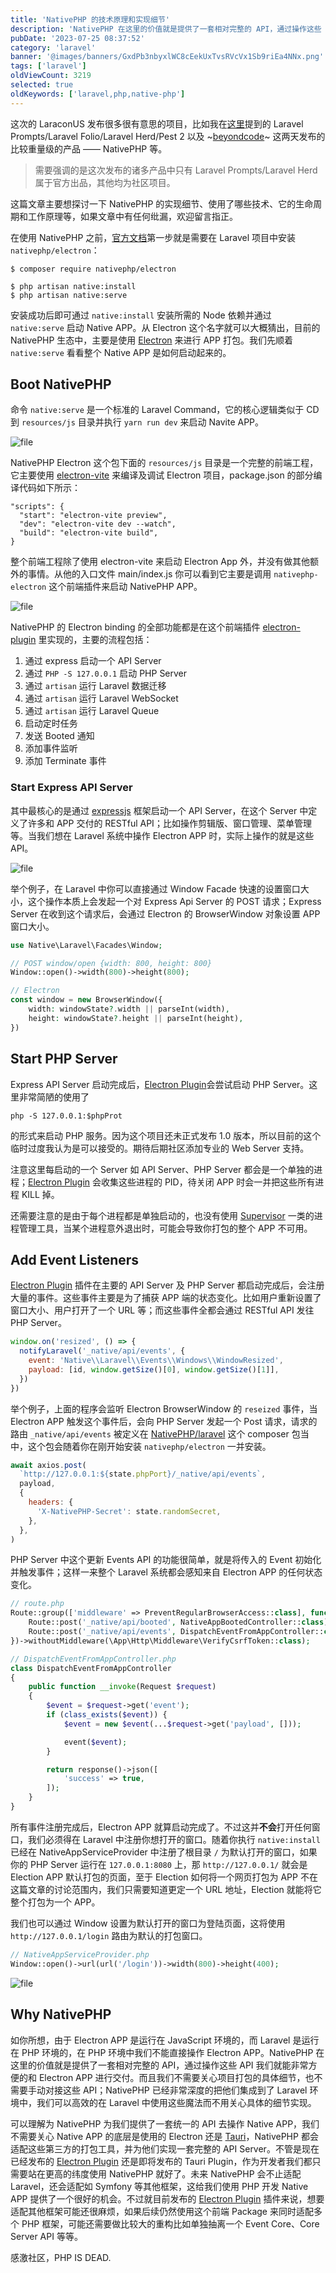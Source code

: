 ```yaml
---
title: 'NativePHP 的技术原理和实现细节'
description: 'NativePHP 在这里的价值就是提供了一套相对完整的 API，通过操作这些 API 我们就能非常方便的和 Electron APP 进行交付。而且我们不需要关心项目打包的具体细节，也不需要手动对接这些 API；NativePHP 已经非常深度的把他们集成到了 Laravel 环境中，我们可以高效的在 Laravel 中使用这些魔法而不用关心具体的细节实现。'
pubDate: '2023-07-25 08:37:52'
category: 'laravel'
banner: '@images/banners/GxdPb3nbyxlWC8cEekUxTvsRVcVx1Sb9riEa4NNx.png'
tags: ['laravel']
oldViewCount: 3219
selected: true
oldKeywords: ['laravel,php,native-php']
---
```


这次的 LaraconUS 发布很多很有意思的项目，比如我在[这里](https://twitter.com/godruoyi/status/1681875841603735552?s=20)提到的 Laravel Prompts/Laravel Folio/Laravel Herd/Pest 2 以及 ~[beyondcode](https://twitter.com/beyondcode)~ 这两天发布的比较重量级的产品 —— NativePHP 等。

> 需要强调的是这次发布的诸多产品中只有 Laravel Prompts/Laravel Herd 属于官方出品，其他均为社区项目。

这篇文章主要想探讨一下 NativePHP 的实现细节、使用了哪些技术、它的生命周期和工作原理等，如果文章中有任何纰漏，欢迎留言指正。

在使用 NativePHP 之前，[官方文档](https://nativephp.com/docs/1/getting-started/installation#installation)第一步就是需要在 Laravel 项目中安装 `nativephp/electron`：

```shell
$ composer require nativephp/electron

$ php artisan native:install
$ php artisan native:serve
```

安装成功后即可通过 `native:install` 安装所需的 Node 依赖并通过 `native:serve` 启动 Native APP。从 Electron 这个名字就可以大概猜出，目前的 NativePHP 生态中，主要是使用 [Electron](https://www.electronjs.org/) 来进行 APP 打包。我们先顺着 `native:serve` 看看整个 Native APP 是如何启动起来的。

## Boot NativePHP

命令 `native:serve` 是一个标准的 Laravel Command，它的核心逻辑类似于 CD 到 `resources/js` 目录并执行 `yarn run dev` 来启动 Navite APP。

![file](https://images.godruoyi.com/posts/202307/25/QsDfZUrldJsGwgarc2pNoStqHVmhMFMofOqoDDdX.png)

NativePHP Electron 这个包下面的 `resources/js` 目录是一个完整的前端工程，它主要使用 [electron-vite](https://electron-vite.org/) 来编译及调试 Electron 项目，package.json 的部分编译代码如下所示：

```
"scripts": {
  "start": "electron-vite preview",
  "dev": "electron-vite dev --watch",
  "build": "electron-vite build",
}
```

整个前端工程除了使用 electron-vite 来启动 Electron App 外，并没有做其他额外的事情。从他的入口文件 main/index.js 你可以看到它主要是调用 `nativephp-electron` 这个前端插件来启动 NativePHP APP。

![file](https://images.godruoyi.com/posts/202307/25/5Mtz5dZtBG07lIQqo2jzgb81wetJKloRxkpwwXTo.png)

NativePHP 的 Electron binding 的全部功能都是在这个前端插件 [electron-plugin](https://github.com/NativePHP/electron-plugin) 里实现的，主要的流程包括：

1. 通过 express 启动一个 API Server
2. 通过 `PHP -S 127.0.0.1` 启动 PHP Server
3. 通过 `artisan` 运行 Laravel 数据迁移
4. 通过 `artisan` 运行 Laravel WebSocket
5. 通过 `artisan` 运行 Laravel Queue
6. 启动定时任务
7. 发送 Booted 通知
8. 添加事件监听
9. 添加 Terminate 事件

### Start Express API Server

其中最核心的是通过 [expressjs](https://expressjs.com/) 框架启动一个 API Server，在这个 Server 中定义了许多和 APP 交付的 RESTful API；比如操作剪辑版、窗口管理、菜单管理等。当我们想在 Laravel 系统中操作 Electron APP 时，实际上操作的就是这些 API。

![file](https://images.godruoyi.com/posts/202307/25/fckOx54WOIfoGaFeSnAXaRtU7PlQRQPsgEfAbW4x.png)

举个例子，在 Laravel 中你可以直接通过 Window Facade 快速的设置窗口大小，这个操作本质上会发起一个对 Express Api Server 的 POST 请求；Express Server 在收到这个请求后，会通过 Electron 的 BrowserWindow 对象设置 APP 窗口大小。

```php
use Native\Laravel\Facades\Window;

// POST window/open {width: 800, height: 800}
Window::open()->width(800)->height(800);

// Electron
const window = new BrowserWindow({
    width: windowState?.width || parseInt(width),
    height: windowState?.height || parseInt(height),
})
```

## Start PHP Server

Express API Server 启动完成后，[Electron Plugin](https://github.com/NativePHP/electron-plugin)会尝试启动 PHP Server。这里非常简陋的使用了

```
php -S 127.0.0.1:$phpProt
```

的形式来启动 PHP 服务。因为这个项目还未正式发布 1.0 版本，所以目前的这个临时过度我认为是可以接受的。期待后期社区添加专业的 Web Server 支持。

注意这里每启动的一个 Server 如 API Server、PHP Server 都会是一个单独的进程；[Electron Plugin](https://github.com/NativePHP/electron-plugin) 会收集这些进程的 PID，待关闭 APP 时会一并把这些所有进程 KILL 掉。

还需要注意的是由于每个进程都是单独启动的，也没有使用 [Supervisor](http://supervisord.org/) 一类的进程管理工具，当某个进程意外退出时，可能会导致你打包的整个 APP 不可用。

## Add Event Listeners

[Electron Plugin](https://github.com/NativePHP/electron-plugin) 插件在主要的 API Server 及 PHP Server 都启动完成后，会注册大量的事件。这些事件主要是为了捕获 APP 端的状态变化。比如用户重新设置了窗口大小、用户打开了一个 URL 等；而这些事件全都会通过 RESTful API 发往 PHP Server。

```javascript
window.on('resized', () => {
  notifyLaravel('_native/api/events', {
    event: 'Native\\Laravel\\Events\\Windows\\WindowResized',
    payload: [id, window.getSize()[0], window.getSize()[1]],
  })
})
```

举个例子，上面的程序会监听 Electron BrowserWindow 的 `reseized` 事件，当 Electron APP 触发这个事件后，会向 PHP Server 发起一个 Post 请求，请求的路由 `_native/api/events` 被定义在 [NativePHP/laravel](https://github.com/NativePHP/laravel) 这个 composer 包当中，这个包会随着你在刚开始安装 `nativephp/electron` 一并安装。

```javascript
await axios.post(
  `http://127.0.0.1:${state.phpPort}/_native/api/events`,
  payload,
  {
    headers: {
      'X-NativePHP-Secret': state.randomSecret,
    },
  },
)
```

PHP Server 中这个更新 Events API 的功能很简单，就是将传入的 Event 初始化并触发事件；这样一来整个 Laravel 系统都会感知来自 Electron APP 的任何状态变化。

```php
// route.php
Route::group(['middleware' => PreventRegularBrowserAccess::class], function () {
    Route::post('_native/api/booted', NativeAppBootedController::class);
    Route::post('_native/api/events', DispatchEventFromAppController::class);
})->withoutMiddleware(\App\Http\Middleware\VerifyCsrfToken::class);

// DispatchEventFromAppController.php
class DispatchEventFromAppController
{
    public function __invoke(Request $request)
    {
        $event = $request->get('event');
        if (class_exists($event)) {
            $event = new $event(...$request->get('payload', []));

            event($event);
        }

        return response()->json([
            'success' => true,
        ]);
    }
}
```

所有事件注册完成后，Electron APP 就算启动完成了。不过这并**不会**打开任何窗口，我们必须得在 Laravel 中注册你想打开的窗口。随着你执行 `native:install` 已经在 NativeAppServiceProvider 中注册了根目录 `/` 为默认打开的窗口，如果你的 PHP Server 运行在 `127.0.0.1:8080` 上，那 `http://127.0.0.1/` 就会是 Election APP 默认打包的页面，至于 Election 如何将一个网页打包为 APP 不在这篇文章的讨论范围内，我们只需要知道更定一个 URL 地址，Election 就能将它整个打包为一个 APP。

我们也可以通过 Window 设置为默认打开的窗口为登陆页面，这将使用 `http://127.0.0.1/login` 路由为默认的打包窗口。

```php
// NativeAppServiceProvider.php
Window::open()->url(url('/login'))->width(800)->height(400);
```

![file](https://images.godruoyi.com/posts/202307/25/trxWkNC4ENAFglMnNpH15QPo7wtAbWoXeJUOvR5I.png)

## Why NativePHP

如你所想，由于 Electron APP 是运行在 JavaScript 环境的，而 Laravel 是运行在 PHP 环境的，在 PHP 环境中我们不能直接操作 Electron APP。NativePHP 在这里的价值就是提供了一套相对完整的 API，通过操作这些 API 我们就能非常方便的和 Electron APP 进行交付。而且我们不需要关心项目打包的具体细节，也不需要手动对接这些 API；NativePHP 已经非常深度的把他们集成到了 Laravel 环境中，我们可以高效的在 Laravel 中使用这些魔法而不用关心具体的细节实现。

可以理解为 NativePHP 为我们提供了一套统一的 API 去操作 Native APP，我们不需要关心 Native APP 的底层是使用的 Electron 还是 [Tauri](https://tauri.app/)，NativePHP 都会适配这些第三方的打包工具，并为他们实现一套完整的 API Server。不管是现在已经发布的 [Electron Plugin](https://github.com/NativePHP/electron-plugin) 还是即将发布的 Tauri Plugin，作为开发者我们都只需要站在更高的纬度使用 NativePHP 就好了。未来 NativePHP 会不止适配 Laravel，还会适配如 Symfony 等其他框架，这给我们使用 PHP 开发 Native APP 提供了一个很好的机会。不过就目前发布的 [Electron Plugin](https://github.com/NativePHP/electron-plugin) 插件来说，想要适配其他框架可能还很麻烦，如果后续仍然使用这个前端 Package 来同时适配多个 PHP 框架，可能还需要做比较大的重构比如单独抽离一个 Event Core、Core Server API 等等。

感激社区，PHP IS DEAD.
